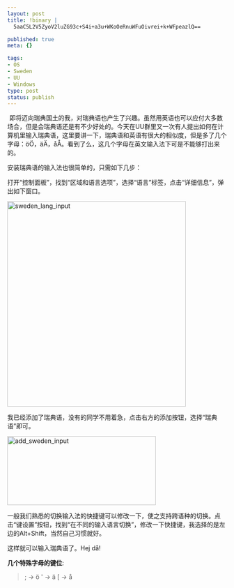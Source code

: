 ```yaml
--- 
layout: post
title: !binary |
  5aaC5L2V5ZyoV2luZG93c+S4i+a3u+WKoOeRnuWFuOivrei+k+WFpeazlQ==

published: true
meta: {}

tags: 
- OS
- Sweden
- UU
- Windows
type: post
status: publish
---
```

<a class="tt-flickr tt-flickr-Square" title="thumbnail_sweden_input" href="http://www.flickr.com/photos/kylewu/3767664513/"><img class="alignnone" src="http://farm4.static.flickr.com/3489/3767664513_0916128662_s.jpg" alt="thumbnail_sweden_input" width="1" height="1" /></a> 即将迈向瑞典国土的我，对瑞典语也产生了兴趣。虽然用英语也可以应付大多数场合，但是会瑞典语还是有不少好处的。今天在UU群里又一次有人提出如何在计算机里输入瑞典语，这里要讲一下，瑞典语和英语有很大的相似度，但是多了几个字母：öÖ，äÄ，åÅ。看到了么，这几个字母在英文输入法下可是不能够打出来的。

安装瑞典语的输入法也很简单的，只需如下几步：

打开“控制面板”，找到“区域和语言选项”，选择“语言”标签，点击“详细信息”，弹出如下窗口。

<a class="tt-flickr tt-flickr-Medium" title="sweden_lang_input" href="http://www.flickr.com/photos/kylewu/3767653415/"><img class="aligncenter" src="http://farm4.static.flickr.com/3559/3767653415_5d4efe29fc.jpg" alt="sweden_lang_input" width="410" height="471" /></a>

我已经添加了瑞典语，没有的同学不用着急，点击右方的添加按钮，选择“瑞典语”即可。

<a class="tt-flickr tt-flickr-Medium" title="add_sweden_input" href="http://www.flickr.com/photos/kylewu/3768453242/"><a class="tt-flickr tt-flickr-Medium" title="add_sweden_input" href="http://www.flickr.com/photos/kylewu/3767683151/"><img class="aligncenter" src="http://farm3.static.flickr.com/2457/3767683151_1dac07df25.jpg" alt="add_sweden_input" width="341" height="158" /></a>
</a>

一般我们熟悉的切换输入法的快捷键可以修改一下，使之支持跨语种的切换。点击“键设置”按钮，找到“在不同的输入语言切换”，修改一下快捷键，我选择的是左边的Alt+Shift，当然自己习惯就好。

这样就可以输入瑞典语了。Hej då!

<strong>几个特殊字母的键位</strong>:
<blockquote>; -> ö
' -> ä
[ -> å</blockquote>

